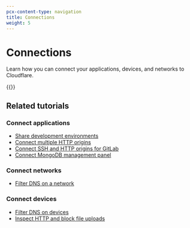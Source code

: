 ```yaml
---
pcx-content-type: navigation
title: Connections
weight: 5
---
```


# Connections

Learn how you can connect your applications, devices, and networks to Cloudflare.

{{<directory-listing>}}

## Related tutorials

### Connect applications

*   [Share development environments](/cloudflare-one/tutorials/share-new-site/)
*   [Connect multiple HTTP origins](/cloudflare-one/tutorials/multi-origin/)
*   [Connect SSH and HTTP origins for GitLab](/cloudflare-one/tutorials/gitlab/)
*   [Connect MongoDB management panel](/cloudflare-one/tutorials/mongodb-tunnel/)

### Connect networks

*   [Filter DNS on a network](/cloudflare-one/tutorials/secure-dns-network/)

### Connect devices

*   [Filter DNS on devices](/cloudflare-one/tutorials/secure-dns-devices/)
*   [Inspect HTTP and block file uploads](/cloudflare-one/tutorials/block-uploads/)

